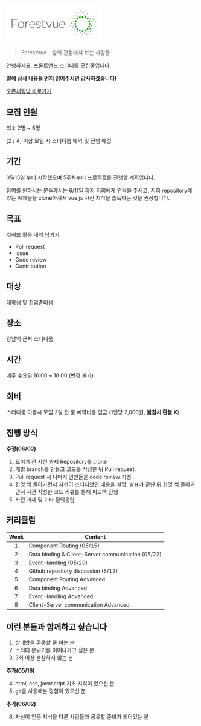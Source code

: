 <img alt="where is my logo" src="./logo_transparent_background.png" width="50%" height="50%"/>

> ForestVue - 숲의 관점에서 보는 사람들


안녕하세요. 프론트앤드 스터디를 모집중입니다.

**밑에 상세 내용을 먼저 읽어주시면 감사하겠습니다!**

[오픈채팅방 바로가기](https://open.kakao.com/o/gFqyNxob)

## 모집 인원
최소 2명 ~ 6명

[2 / 4] 이상 모일 시 스터디룸 예약 및 진행 예정

## 기간

05/15일 부터 시작했으며 5주차부터 프로젝트를 진행할 계획입니다.

참여를 원하시는 분들께서는 6/11일 까지 저희에게 연락을 주시고, 저희 repository에 있는 예제들을 clone하셔서 vue.js 사전 지식을 습득하는 것을 권장합니다.

## 목표
깃허브 활동 내역 남기기
- Pull request
- Issue
- Code review
- Contribution

## 대상
대학생 및 취업준비생

## 장소
강남역 근처 스터디룸 

## 시간
매주 수요일 16:00 ~ 18:00 (변경 불가)

## 회비
스터디룸 이용시 모임 2일 전 룸 예약비용 입금 (1인당 2,000원, **불참시 환불 X**) 

## 진행 방식

**수정(06/02)**

1. 모이기 전 사전 과제 Repository를 clone
2. 개별 branch를 만들고 코드를 작성한 뒤 Pull request. 
3. Pull request 시 나머지 인원들을 code review 지정
4. 한명 씩 돌아가면서 자신이 스터디했던 내용을 설명, 발표가 끝난 뒤 한명 씩 돌아가면서 사전 작성한 코드 리뷰를 통해 피드백 진행
5. 사전 과제 및 기타 질의응답

## 커리큘럼
| Week       | Content       | 
| :-------------: | ------------- |
| 1 | Component Routing (05/15)                      |
| 2 | Data binding & Client-Server communication (05/22)                      |
| 3 | Event Handling (05/29)                       |
| 4 | Github repository discussion (6/12)                       |
| 5 | Component Routing Advanced |
| 6 | Data binding Advanced |
| 7 | Event Handling Advanced |
| 8 | Client-Server communication Advanced |

## 이런 분들과 함께하고 싶습니다
1. 상대방을 존중할 줄 아는 분 
2. 스터디 분위기를 이어나가고 싶은 분
3. 3회 이상 불참하지 않는 분

**추가(05/16)**

4. html, css, javascript 기초 지식이 있으신 분 
5. git을 사용해본 경험이 있으신 분

**추가(06/02)**

6. 자신이 얻은 지식을 다른 사람들과 공유할 준비가 되어있는 분 
